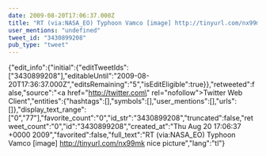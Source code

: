 ```yaml
---
date: 2009-08-20T17:06:37.000Z
title: "RT (via:NASA_EO) Typhoon Vamco [image] http://tinyurl.com/nx99mk nice picture″"
user_mentions: "undefined"
tweet_id: "3430899208"
pub_type: "tweet"
---
```

{"edit_info":{"initial":{"editTweetIds":["3430899208"],"editableUntil":"2009-08-20T17:36:37.000Z","editsRemaining":"5","isEditEligible":true}},"retweeted":false,"source":"<a href=\"http://twitter.com\" rel=\"nofollow\">Twitter Web Client</a>","entities":{"hashtags":[],"symbols":[],"user_mentions":[],"urls":[]},"display_text_range":["0","77"],"favorite_count":"0","id_str":"3430899208","truncated":false,"retweet_count":"0","id":"3430899208","created_at":"Thu Aug 20 17:06:37 +0000 2009","favorited":false,"full_text":"RT (via:NASA_EO) Typhoon Vamco [image] http://tinyurl.com/nx99mk nice picture","lang":"tl"}
